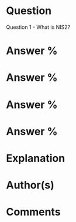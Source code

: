 # Question
Question 1 - What is NIS2?

# Answer %

# Answer %

# Answer %

# Answer %

# Explanation

# Author(s)

# Comments
